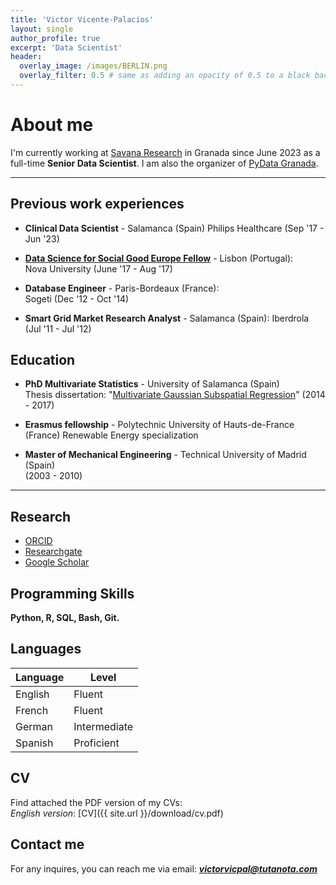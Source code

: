 ```yaml
---
title: 'Victor Vicente-Palacios'
layout: single
author_profile: true
excerpt: 'Data Scientist'
header:
  overlay_image: /images/BERLIN.png
  overlay_filter: 0.5 # same as adding an opacity of 0.5 to a black background
---
```


# About me

I'm currently working at [Savana Research](https://savanamed.com/) in Granada since June 2023 as a full-time **Senior Data Scientist**. I am also the organizer of [PyData Granada](https://www.meetup.com/pydatagrx/).

---

## Previous work experiences
- **Clinical Data Scientist** - Salamanca (Spain)
  Philips Healthcare (Sep '17 - Jun '23)

- **[Data Science for Social Good Europe Fellow](https://www.dssgfellowship.org/europe/)** - Lisbon (Portugal):  
  Nova University (June '17 - Aug '17)

- **Database Engineer** - Paris-Bordeaux (France):  
  Sogeti (Dec '12 - Oct '14)

- **Smart Grid Market Research Analyst** - Salamanca (Spain):
  Iberdrola (Jul '11 - Jul '12)

## Education

- **PhD Multivariate Statistics** - University of Salamanca (Spain)  
  Thesis dissertation: "[Multivariate Gaussian Subspatial Regression](https://www.researchgate.net/publication/339271432_Modelo_de_prediccion_subespacial_Regresion_Multivariante_Gaussiana_Subespacial)"
  (2014 - 2017)

- **Erasmus fellowship** - Polytechnic University of Hauts-de-France (France)
  Renewable Energy specialization

- **Master of Mechanical Engineering** - Technical University of Madrid (Spain)  
  (2003 - 2010)

---

## Research
- [ORCID](https://orcid.org/0000-0003-1895-7436)
- [Researchgate](https://www.researchgate.net/profile/Victor-Vicente-Palacios)
- [Google Scholar](https://scholar.google.com/citations?user=9zcGFIoAAAAJ&hl=en&oi=ao)

## Programming Skills

**Python, R, SQL, Bash, Git.**

## Languages

| Language | Level  |
|----------|--------|
| English  | Fluent |
| French   | Fluent |
| German | Intermediate |
| Spanish  | Proficient |

## CV

Find attached the PDF version of my CVs:  
*English version*: [CV]({{ site.url }}/download/cv.pdf)  

## Contact me

For any inquires, you can reach me via email: **_[victorvicpal@tutanota.com](mailto:victorvicpal@tutanota.com)_**

